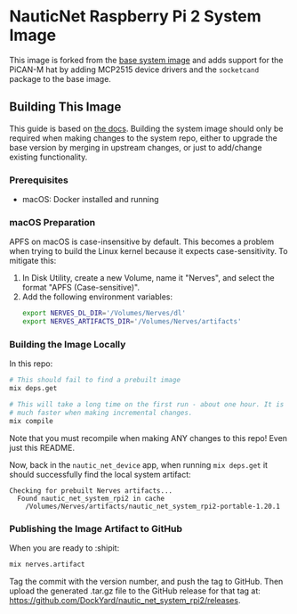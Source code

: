 # NauticNet Raspberry Pi 2 System Image

This image is forked from the [base system image](https://github.com/nerves-project/nerves_system_rpi2) and adds support for the PiCAN-M hat by adding MCP2515 device drivers and the `socketcand` package to the base image.

## Building This Image

This guide is based on [the docs](https://hexdocs.pm/nerves/customizing-systems.html). Building the system image should only be required when making changes to the system repo, either to upgrade the base version by merging in upstream changes, or just to add/change existing functionality.

### Prerequisites

- macOS: Docker installed and running

### macOS Preparation

APFS on macOS is case-insensitive by default. This becomes a problem when trying to build the Linux kernel because it expects case-sensitivity. To mitigate this:

1. In Disk Utility, create a new Volume, name it "Nerves", and select the format "APFS (Case-sensitive)".
2. Add the following environment variables:
   ```sh
   export NERVES_DL_DIR='/Volumes/Nerves/dl'
   export NERVES_ARTIFACTS_DIR='/Volumes/Nerves/artifacts'
   ```

### Building the Image Locally

In this repo:

```sh
# This should fail to find a prebuilt image
mix deps.get

# This will take a long time on the first run - about one hour. It is
# much faster when making incremental changes.
mix compile
```

Note that you must recompile when making ANY changes to this repo! Even just this README.

Now, back in the `nautic_net_device` app, when running `mix deps.get` it should successfully find the local system artifact:

```
Checking for prebuilt Nerves artifacts...
  Found nautic_net_system_rpi2 in cache
    /Volumes/Nerves/artifacts/nautic_net_system_rpi2-portable-1.20.1
```

### Publishing the Image Artifact to GitHub

When you are ready to :shipit:

```sh
mix nerves.artifact
```

Tag the commit with the version number, and push the tag to GitHub. Then upload the generated .tar.gz file to the GitHub release for that tag at: https://github.com/DockYard/nautic_net_system_rpi2/releases.
